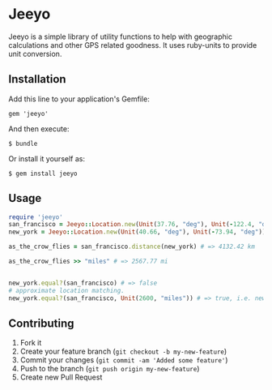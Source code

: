 # Jeeyo

Jeeyo is a simple library of utility functions to help with geographic calculations and other GPS related goodness.  It uses ruby-units to provide unit conversion.

## Installation

Add this line to your application's Gemfile:

    gem 'jeeyo'

And then execute:

    $ bundle

Or install it yourself as:

    $ gem install jeeyo

## Usage

```ruby
require 'jeeyo'
san_francisco = Jeeyo::Location.new(Unit(37.76, "deg"), Unit(-122.4, "deg"))
new_york = Jeeyo::Location.new(Unit(40.66, "deg"), Unit(-73.94, "deg"))

as_the_crow_flies = san_francisco.distance(new_york) # => 4132.42 km

as_the_crow_flies >> "miles" # => 2567.77 mi


new_york.equal?(san_francisco) # => false
# approximate location matching.
new_york.equal?(san_francisco, Unit(2600, "miles")) # => true, i.e. new_york is less than 2600 miles from san_francico

```

## Contributing

1. Fork it
2. Create your feature branch (`git checkout -b my-new-feature`)
3. Commit your changes (`git commit -am 'Added some feature'`)
4. Push to the branch (`git push origin my-new-feature`)
5. Create new Pull Request
